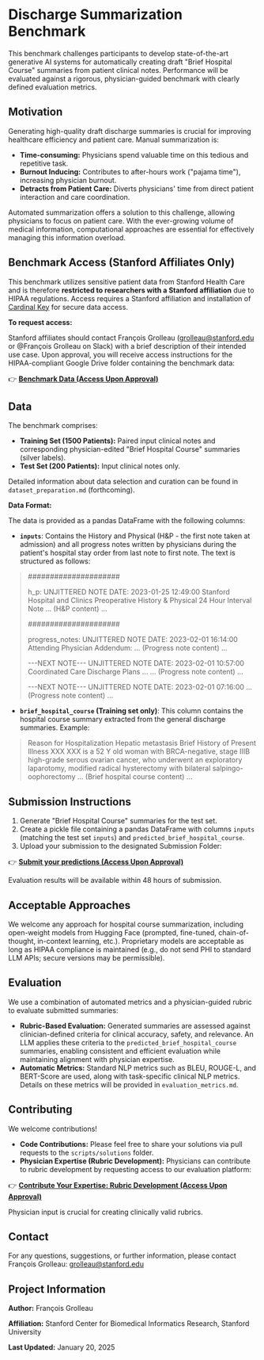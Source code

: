 # Discharge Summarization Benchmark

This benchmark challenges participants to develop state-of-the-art generative AI systems for automatically creating draft "Brief Hospital Course" summaries from patient clinical notes. Performance will be evaluated against a rigorous, physician-guided benchmark with clearly defined evaluation metrics.

## Motivation

Generating high-quality draft discharge summaries is crucial for improving healthcare efficiency and patient care. Manual summarization is:

* **Time-consuming:** Physicians spend valuable time on this tedious and repetitive task.
* **Burnout Inducing:**  Contributes to after-hours work ("pajama time"), increasing physician burnout.
* **Detracts from Patient Care:** Diverts physicians' time from direct patient interaction and care coordination.

Automated summarization offers a solution to this challenge, allowing physicians to focus on patient care.  With the ever-growing volume of medical information, computational approaches are essential for effectively managing this information overload.

## Benchmark Access (Stanford Affiliates Only)

This benchmark utilizes sensitive patient data from Stanford Health Care and is therefore **restricted to researchers with a Stanford affiliation** due to HIPAA regulations. Access requires a Stanford affiliation and installation of [Cardinal Key](https://uit.stanford.edu/service/cardinalkey/installation) for secure data access.

**To request access:**

Stanford affiliates should contact François Grolleau (grolleau@stanford.edu or @François Grolleau on Slack) with a brief description of their intended use case. Upon approval, you will receive access instructions for the HIPAA-compliant Google Drive folder containing the benchmark data:

👉 <a href="https://drive.google.com/drive/folders/1SJp9WQEiQ5PMGmHgS--tJt1FRBG33bbZ" target="_blank" rel="noopener">**Benchmark Data (Access Upon Approval)**</a>

## Data

The benchmark comprises:

* **Training Set (1500 Patients):** Paired input clinical notes and corresponding physician-edited "Brief Hospital Course" summaries (silver labels).
* **Test Set (200 Patients):** Input clinical notes only.

Detailed information about data selection and curation can be found in `dataset_preparation.md` (forthcoming).

**Data Format:**

The data is provided as a pandas DataFrame with the following columns:

* **`inputs`**: Contains the History and Physical (H&P - the first note taken at admission) and all progress notes written by physicians during the patient's hospital stay order from last note to first note.  The text is structured as follows:
> #####################
>
>h_p: UNJITTERED NOTE DATE: 2023-01-25 12:49:00
>Stanford Hospital and Clinics Preoperative History & Physical 24 Hour Interval Note
>... (H&P content) ...
>
>#####################
>
>progress_notes: UNJITTERED NOTE DATE: 2023-02-01 16:14:00
>Attending Physician Addendum:
>... (Progress note content) ...
>
>---NEXT NOTE---
>UNJITTERED NOTE DATE: 2023-02-01 10:57:00
>Coordinated Care Discharge Plans ...
>... (Progress note content) ...
>
>---NEXT NOTE---
>UNJITTERED NOTE DATE: 2023-02-01 07:16:00
>... (Progress note content) ...

* **`brief_hospital_course` (Training set only)**: This column contains the hospital course summary extracted from the general discharge summaries. Example:
>Reason for Hospitalization   Hepatic metastasis
>Brief History of Present Illness   XXX XXX is a 52 Y old woman with BRCA-negative, stage IIIB high-grade serous ovarian cancer, who underwent an exploratory laparotomy, modified radical hysterectomy with bilateral salpingo-oophorectomy 
>... (Brief hospital course content) ...

## Submission Instructions

1. Generate "Brief Hospital Course" summaries for the test set.
2. Create a pickle file containing a pandas DataFrame with columns `inputs` (matching the test set `inputs`) and `predicted_brief_hospital_course`.
3. Upload your submission to the designated Submission Folder:

👉 <a href="https://drive.google.com/drive/folders/1-LjLGC8KLA6TgzBbNW1HdDlhZ54Vi046" target="_blank" rel="noopener">**Submit your predictions (Access Upon Approval)**</a>

Evaluation results will be available within 48 hours of submission.

## Acceptable Approaches

We welcome any approach for hospital course summarization, including open-weight models from Hugging Face (prompted, fine-tuned, chain-of-thought, in-context learning, etc.). Proprietary models are acceptable as long as HIPAA compliance is maintained (e.g., do not send PHI to standard LLM APIs; secure versions may be permissible).

## Evaluation

We use a combination of automated metrics and a physician-guided rubric to evaluate submitted summaries:

* **Rubric-Based Evaluation:**  Generated summaries are assessed against clinician-defined criteria for clinical accuracy, safety, and relevance.  An LLM applies these criteria to the `predicted_brief_hospital_course` summaries, enabling consistent and efficient evaluation  while maintaining alignment with physician expertise.
* **Automatic Metrics:** Standard NLP metrics such as BLEU, ROUGE-L, and BERT-Score are used, along with task-specific clinical NLP metrics.  Details on these metrics will be provided in `evaluation_metrics.md`.

## Contributing

We welcome contributions!

* **Code Contributions:** Please feel free to share your solutions via pull requests to the `scripts/solutions` folder.
* **Physician Expertise (Rubric Development):** Physicians can contribute to rubric development by requesting access to our evaluation platform: 

👉 <a href="https://docs.google.com/spreadsheets/d/13Dy6mv3NW6eiAsEpKdY37eajPFXaF4CdknEg5Owg9zo/edit?gid=1738738529#gid=1738738529" target="_blank" rel="noopener">**Contribute Your Expertise: Rubric Development (Access Upon Approval)**</a>  

Physician input is crucial for creating clinically valid rubrics.

## Contact

For any questions, suggestions, or further information, please contact François Grolleau: grolleau@stanford.edu

## Project Information

**Author:** François Grolleau

**Affiliation:** Stanford Center for Biomedical Informatics Research, Stanford University

**Last Updated:** January 20, 2025
